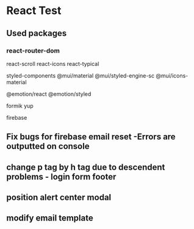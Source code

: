 # React Test

## Used packages

### react-router-dom

react-scroll
react-icons
react-typical

styled-components
@mui/material
@mui/styled-engine-sc
@mui/icons-material

@emotion/react
@emotion/styled

formik
yup

firebase

## Fix bugs for firebase email reset -Errors are outputted on console

## change p tag by h tag due to descendent problems - login form footer

## position alert center modal

## modify email template
